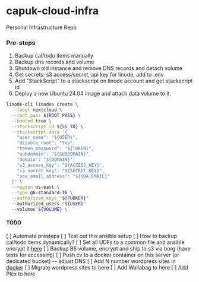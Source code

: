 # capuk-cloud-infra
Personal Infrastructure Repo
### Pre-steps
1. Backup cal/todo items manually
2. Backup dns records and volume
3. Shutdown old instance and remove DNS records and detach volume
4. Get secrets: s3 access/secret, api key for linode, add to .env
5. Add "StackScript" to a stackscript on linode account and get stackscript id
6. Deploy a new Ubuntu 24.04 image and attach data volume to it.

``` bash
linode-cli linodes create \
  --label nextcloud \
  --root_pass ${ROOT_PASS} \
  --booted true \
  --stackscript_id ${SS_ID} \
  --stackscript-data '{
    "user_name": "${USER}",
    "disable_root": "Yes",
    "token_password": "${TOKEN}",
    "subdomain": "${SUBDOMAIN}",
    "domain": "${DOMAIN}",
    "s3_access_key": "${ACCESS_KEY}",
    "s3_secret_key": "${SECRET_KEY}",
    "soa_email_address": "${SOA_EMAIL}"
  }' \
  --region us-east \
  --type g6-standard-16 \
  --authorized_keys "${PUBKEY}"
  --authorized_users "${USER}"
  --volumes ${VOLUME} \ 
```

#### TODO
[ ] Automate presteps
[ ] Test out this ansible setup
[ ] How to backup cal/todo items dynamically?
[ ] Set all UDFs to a common file and ansible encrypt it [here](https://github.com/christinepuk/capuk-infra/blob/main/nextcloud/group_vars/linode/secret_vars.yml)
[ ] Backup BS volume, encrypt and ship to s3 via borg (have tests for accessing)
[ ] Push cv to a docker container on this server (or dedicated bucket) -- adjust DNS
[ ] Add N number wordpress sites in [docker](https://www.docker.com/blog/how-to-dockerize-wordpress/)
[ ] Migrate wordpress sites to here
[ ] Add Wallabag to here
[ ] Add Plex to here
